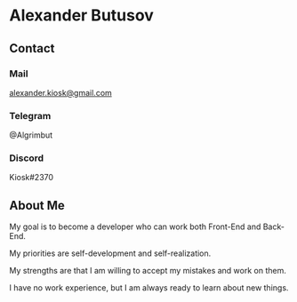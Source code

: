# Alexander Butusov

## Contact

### Mail 
alexander.kiosk@gmail.com

### Telegram
@Algrimbut

### Discord
Kiosk#2370

## About Me
My goal is to become a developer who can work both Front-End and Back-End. 

My priorities are self-development and self-realization.

My strengths are that I am willing to accept my mistakes and work on them.

I have no work experience, but I am always ready to learn about new things.

